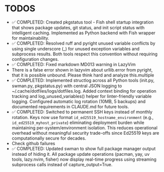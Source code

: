 # TODOS

- ✅ COMPLETED: Created pkgstatus tool - Fish shell startup integration that shows package updates, git status, and init script status with intelligent caching. Implemented as Python backend with Fish wrapper for maintainability.
- ✅ COMPLETED: Resolved ruff and pyright unused variable conflicts by using single underscore (\_) for unused exception variables and subprocess results. Both tools respect this convention without requiring configuration changes.
- ✅ COMPLETED: Fixed markdown MD013 warning in LazyVim
- There is a false error shown in lazyvim about urllib.error from pyright, that it is possible unbound. Please think hard and analyze this.multiple
- ✅ COMPLETED: Implemented structlog across all Python tools (init.py, swman.py, pkgstatus.py) with central JSON logging to ~/.cache/dotfiles/logs/dotfiles.log. Added context binding for operation tracking and log_unused_variables() helper for linter-friendly variable logging. Configured automatic log rotation (10MB, 5 backups) and documented requirements in CLAUDE.md for future tools.
- ✅ COMPLETED: Switched to permanent SSH keys instead of monthly rotation. Keys now use format `id_ed25519_hostname_environment` (e.g., `id_ed25519_myhost_private`) eliminating deployment burden while maintaining per-system/environment isolation. This reduces operational overhead without meaningful security trade-offs since Ed25519 keys are computationally secure for decades.
- Check github failures
- ✅ COMPLETED: Updated swman to show full package manager output instead of hiding it. All package update operations (pacman, yay, uv tools, lazy.nvim, fisher) now display real-time progress using streaming subprocess calls instead of capture_output=True.
